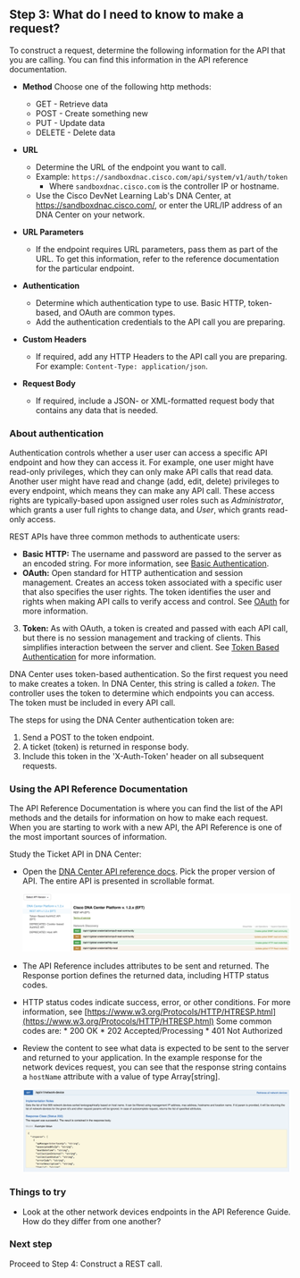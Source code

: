 ## Step 3: What do I need to know to make a request?

To construct a request, determine the following information for the API that you are calling. You can find this information in the API reference documentation.

- **Method**
Choose one of the following http methods:
	* GET - Retrieve data
	* POST - Create something new
	* PUT - Update data
	* DELETE - Delete data

- **URL**
	* Determine the URL of the endpoint you want to call.
	* Example: `https://sandboxdnac.cisco.com/api/system/v1/auth/token`
	  * Where `sandboxdnac.cisco.com` is the controller IP or hostname.
    * Use the Cisco DevNet Learning Lab's DNA Center, at https://sandboxdnac.cisco.com/, or enter the URL/IP address of an DNA Center on your network.
- **URL Parameters**
    * If the endpoint requires URL parameters, pass them as part of the URL. To get this information, refer to the reference documentation for the particular endpoint.
- **Authentication**
	* Determine which authentication type to use. Basic HTTP, token-based, and OAuth are common types.
	* Add the authentication credentials to the API call you are preparing.
- **Custom Headers**
	* If required, add any HTTP Headers to the API call you are preparing. For example: `Content-Type: application/json`.
- **Request Body**
	* If required, include a JSON- or XML-formatted request body that contains any data that is needed.

### About authentication

Authentication controls whether a user user can access a specific API endpoint and how they can access it. For example, one user might have read-only privileges, which they can only make API calls that read data. Another user might have read and change (add, edit, delete) privileges to every endpoint, which means they can make any API call. These access rights are typically-based upon assigned user roles such as *Administrator*, which grants a user full rights to change data, and *User*, which grants read-only access.

REST APIs have three common methods to authenticate users:

* **Basic HTTP:** The username and password are passed to the server as an encoded string. For more information, see [Basic Authentication](https://en.wikipedia.org/wiki/Basic_access_authentication).
* **OAuth:** Open standard for HTTP authentication and session management. Creates an access token associated with a specific user that also specifies the user rights. The token identifies the user and rights when making API calls to verify access and control. See [OAuth](https://en.wikipedia.org/wiki/OAuth) for more information.
3. **Token:** As with OAuth, a token is created and passed with each API call, but there is no session management and tracking of clients. This simplifies interaction between the server and client. See [Token Based Authentication](https://scotch.io/tutorials/the-ins-and-outs-of-token-based-authentication) for more information.

DNA Center uses token-based authentication. So the first request you need to make creates a token. In DNA Center, this string is called a *token*. The controller uses the token to determine which endpoints you can access. The token must be included in every API call.

The steps for using the DNA Center authentication token are:

1. Send a POST to the token endpoint.
2. A ticket (token) is returned in response body.
3. Include this token in the 'X-Auth-Token' header on all subsequent requests.

### Using the API Reference Documentation

The API Reference Documentation is where you can find the list of the API methods and the details for information on how to make each request. When you are starting to work with a new API, the API Reference is one of the most important sources of information.

Study the Ticket API in DNA Center:

* Open the [DNA Center API reference docs](https://developer.cisco.com/site/dna-center-rest-api/). Pick the proper version of API. The entire API is presented in scrollable format.

    ![](assets/images/refguide1.png)

* The API Reference includes attributes to be sent and returned. The Response portion defines the returned data, including HTTP status codes.

*  HTTP status codes indicate success, error, or other conditions. For more information, see  [https://www.w3.org/Protocols/HTTP/HTRESP.html](https://www.w3.org/Protocols/HTTP/HTRESP.html)
	Some common codes are:
		* 200 OK
		* 202 Accepted/Processing
		* 401 Not Authorized


* Review the content to see what data is expected to be sent to the server and returned to your application. In the example response for the network devices request, you can see that the response string contains a `hostName` attribute with a value of type Array[string].

  ![](assets/images/refguide4.png)

### Things to try

* Look at the other network devices endpoints in the API Reference Guide. How do they differ from one another?

### Next step

Proceed to Step 4: Construct a REST call.
